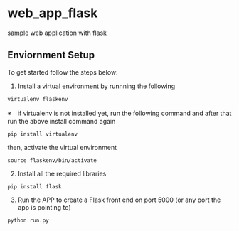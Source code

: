 # web_app_flask
sample web application with flask
## Enviornment Setup
To get started follow the steps below:

1. Install a virtual environment by runnning the following
```
virtualenv flaskenv
```
※　if virtualenv is not installed yet, run the following command and after that run the above install command again
```
pip install virtualenv
```
then, activate the virtual environment
```
source flaskenv/bin/activate
```

2. Install all the required libraries 
```
pip install flask
```

3. Run the APP to create a Flask front end on port 5000 (or any port the app is pointing to)
```
python run.py
```